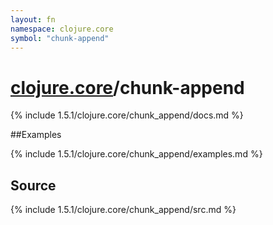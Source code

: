 ```yaml
---
layout: fn
namespace: clojure.core
symbol: "chunk-append"
---
```


# [clojure.core](../)/chunk-append

{% include 1.5.1/clojure.core/chunk_append/docs.md %}

##Examples

{% include 1.5.1/clojure.core/chunk_append/examples.md %}
## Source
{% include 1.5.1/clojure.core/chunk_append/src.md %}


